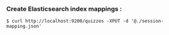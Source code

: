 
### Create Elasticsearch index mappings :

```
$ curl http://localhost:9200/quizzes -XPUT -d '@./session-mapping.json'
```
